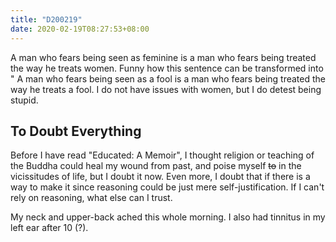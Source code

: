 ```yaml
---
title: "D200219"
date: 2020-02-19T08:27:53+08:00
---
```


A man who fears being seen as feminine is a man who fears being treated the way he treats women. Funny how this sentence can be transformed into " A man who fears being seen as a fool is a man who fears being treated the way he treats a fool. I do not have issues with women, but I do detest being stupid.

## To Doubt Everything

Before I have read "Educated: A Memoir", I thought religion or teaching of the Buddha could heal my wound from past, and poise myself ~~to~~ in the vicissitudes of life, but I doubt it now. Even more, I doubt that if there is a way to make it since reasoning could be just mere self-justification. If I can't rely on reasoning, what else can I trust.

My neck and upper-back ached this whole morning. I also had tinnitus in my left ear after 10 (?).  